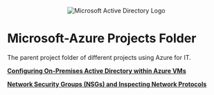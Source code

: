 <p align="center">
<img src="https://i.imgur.com/pU5A58S.png" alt="Microsoft Active Directory Logo"/>
</p>

# Microsoft-Azure Projects Folder
The parent project folder of different projects using Azure for IT. 

 <b>[**Configuring On-Premises Active Directory within Azure VMs**](https://github.com/F00LIAN/configure-ad)</b>
 
 <b>[**Network Security Groups (NSGs) and Inspecting Network Protocols**](https://github.com/F00LIAN/azure-network-protocols)</b>
 


